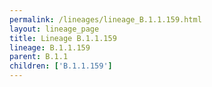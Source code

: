 ```yaml
---
permalink: /lineages/lineage_B.1.1.159.html
layout: lineage_page
title: Lineage B.1.1.159
lineage: B.1.1.159
parent: B.1.1
children: ['B.1.1.159']
---
```

